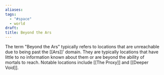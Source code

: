 ```yaml
---
aliases: 
tags:
  - "#space"
  - world
draft: 
title: Beyond the Ars
---
```

The term "Beyond the Ars" typically refers to locations that are unreachable due to being past the [[Ars]]' domain. They are typically locations that have little to no information known about them or are beyond the ability of mortals to reach. Notable locations include [[The Proxy]] and [[Deeper Void]].
